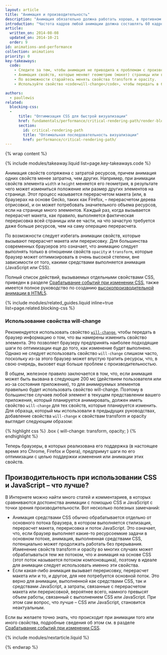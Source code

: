 ```yaml
---
layout: article
title: "Анимация и производительность"
description: "Анимация обязательно должна работать хорошо, в противном случае она испортит всю картину"
introduction: "Частота кадров любой анимации должна составлять 60 кадров в секунду, поскольку пользователи заметят любые подвисания или задержки и воспримут это отрицательно"
article:
  written_on: 2014-08-08
  updated_on: 2014-10-21
  order: 9
id: animations-and-performance
collection: animations
priority: 0
key-takeaways:
  code:
    - Следите за тем, чтобы анимация не приводила к проблемам с производительностью, убедитесь в том, что знаете, как анимация того или иного свойства CSS повлияет на работу приложения.
    - Анимация свойств, которые меняют геометрию (макет) страницы или вызывают ее фактическую перерисовку, особенно сильно сказывается на производительности.
    - По возможности старайтесь менять свойства transform и opacity.
    - Используйте свойство <code>will-change</code>, чтобы передать в браузер информацию о том, что планируется анимировать.

authors:
  - paullewis
related:
  blocking-css:
  -
      title: "Оптимизация CSS для быстрой визуализации"
      href: fundamentals/performance/critical-rendering-path/render-blocking-css.html
      section:
        id: critical-rendering-path
        title: "Оптимальная последовательность визуализации"
        href: performance/critical-rendering-path/
---
```

{% wrap content %}

{% include modules/takeaway.liquid list=page.key-takeaways.code %}

Анимация свойств сопряжена с затратой ресурсов, причем анимация одних свойств менее затратна, чем других. Например, при анимации свойств элемента `width` и `height` меняется его геометрия, в результате чего может измениться положение или размер других элементов на странице. Этот процесс называется перерасчетом макета (или, в браузерах на основе Gecko, таких как Firefox, – перерасчетом дерева отрисовки), и он может потребовать значительного объема ресурсов, если на странице много элементов. Каждый раз, когда вызывается перерасчет макета, как правило, выполняется фактическая перерисовка всей страницы или ее части, на что зачастую требуется даже больше ресурсов, чем на саму операцию перерасчета.

По возможности следует избегать анимации свойств, которые вызывают перерасчет макета или перерисовку. Для большинства современных браузеров это означает, что анимацию следует выполнять только в отношении свойств `opacity` и `transform`, которые браузер может оптимизировать в очень высокой степени, вне зависимости от того, какими средствами выполняется анимация (JavaScript или CSS).

Полный список действий, вызываемых отдельными свойствами CSS, приведен в разделе [Срабатывание событий при изменении CSS](http://csstriggers.com), также имеется полное руководство по созданию [высокопроизводительной анимации в HTML5](http://www.html5rocks.com/en/tutorials/speed/high-performance-animations/).

{% include modules/related_guides.liquid inline=true list=page.related.blocking-css %}

### Использование свойства will-change

Рекомендуется использовать свойство [`will-change`](http://dev.w3.org/csswg/css-will-change/), чтобы передать в браузер информацию о том, что вы намерены изменить свойство элемента. Это позволяет браузеру предпринять наиболее подходящие шаги по оптимизации еще до того, как изменение будет выполнено. Однако не следует использовать свойство `will-change` слишком часто, поскольку из-за этого браузер может впустую тратить ресурсы, что, в свою очередь, вызовет еще больше проблем с производительностью.

В общем, железное правило заключается в том, что, если анимация может быть вызвана в следующие 200 мс (действием пользователя или из-за состояния приложения), то для анимируемых элементов правильно будет использовать свойство will-change. Поэтому в большинстве случаев любой элемент в текущем представлении вашего приложения, который планируется анимировать, должен иметь свойство `will-change` для тех свойств, которые планируется изменить. Для образца, который мы использовали в предыдущих руководствах, добавление свойства `will-change` к свойствам transform и opacity выглядит следующим образом:

{% highlight css %}
.box {
  will-change: transform, opacity;
}
{% endhighlight %}

Теперь браузеры, в которых реализована его поддержка (в настоящее время это Chrome, Firefox и Opera), предпримут шаги по его оптимизации с целью поддержки изменения или анимации этих свойств.

## Производительность при использовании CSS и JavaScript – что лучше?

В Интернете можно найти много статей и комментариев, в которых сравниваются достоинства анимации с помощью CSS и JavaScript с точки зрения производительности. Вот несколько полезных замечаний:

* Анимация средствами CSS обычно обрабатывается отдельно от основного потока браузера, в котором выполняется стилизация, перерасчет макета, перерисовка и поток JavaScript. Это означает, что, если браузер выполняет какие-то ресурсоемкие задачи в основном потоке, анимация, выполненная средствами CSS, потенциально может продолжать работать без прерывания. Изменение свойств transform и opacity во многих случаях может обрабатываться тем же потоком, что и анимация на основе CSS (этот поток называется потоком компоновщика), поэтому в идеале для анимации следует использовать именно эти свойства.
* Если какая-либо анимация вызывает перерисовку, перерасчет макета или и то, и другое, для нее потребуется основной поток. Это верно для анимации, выполненной как средствами CSS, так и средствами JavaScript, а затраты, связанные с перерасчетом макета или перерисовкой, вероятнее всего, намного превысят объем работы, связанный с выполнением CSS или JavaScript. При этом сам вопрос, что лучше – CSS или JavaScript, становится неактуальным.

Если вы желаете точно знать, что происходит при анимации того или иного свойства, подробные сведения об этом см. в разделе [Срабатывание событий при изменении CSS](http://csstriggers.com).

{% include modules/nextarticle.liquid %}

{% endwrap %}
